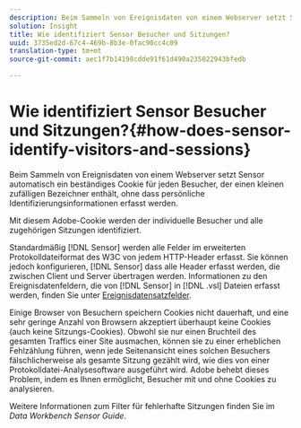 ```yaml
---
description: Beim Sammeln von Ereignisdaten von einem Webserver setzt Sensor automatisch ein beständiges Cookie für jeden Besucher, der einen kleinen zufälligen Bezeichner enthält, ohne dass persönliche Identifizierungsinformationen erfasst werden.
solution: Insight
title: Wie identifiziert Sensor Besucher und Sitzungen?
uuid: 3735ed2d-67c4-469b-8b3e-0fac90cc4c09
translation-type: tm+mt
source-git-commit: aec1f7b14198cdde91f61d490a235022943bfedb

---
```



# Wie identifiziert Sensor Besucher und Sitzungen?{#how-does-sensor-identify-visitors-and-sessions}

Beim Sammeln von Ereignisdaten von einem Webserver setzt Sensor automatisch ein beständiges Cookie für jeden Besucher, der einen kleinen zufälligen Bezeichner enthält, ohne dass persönliche Identifizierungsinformationen erfasst werden.

Mit diesem Adobe-Cookie werden der individuelle Besucher und alle zugehörigen Sitzungen identifiziert.

Standardmäßig [!DNL Sensor] werden alle Felder im erweiterten Protokolldateiformat des W3C von jedem HTTP-Header erfasst. Sie können jedoch konfigurieren, [!DNL Sensor] dass alle Header erfasst werden, die zwischen Client und Server übertragen werden. Informationen zu den Ereignisdatenfeldern, die von [!DNL Sensor] in [!DNL .vsl] Dateien erfasst werden, finden Sie unter [Ereignisdatensatzfelder](../../home/c-snsr-ovrvw/c-evnt-data-rcd-flds/c-evnt-data-rcd-flds.md#concept-ed2a8797cb5b4995b55ffd50a9f12a44).

Einige Browser von Besuchern speichern Cookies nicht dauerhaft, und eine sehr geringe Anzahl von Browsern akzeptiert überhaupt keine Cookies (auch keine Sitzungs-Cookies). Obwohl sie nur einen Bruchteil des gesamten Traffics einer Site ausmachen, können sie zu einer erheblichen Fehlzählung führen, wenn jede Seitenansicht eines solchen Besuchers fälschlicherweise als gesamte Sitzung gezählt wird, wie dies von einer Protokolldatei-Analysesoftware ausgeführt wird. Adobe behebt dieses Problem, indem es Ihnen ermöglicht, Besucher mit und ohne Cookies zu analysieren.

Weitere Informationen zum Filter für fehlerhafte Sitzungen finden Sie im *Data Workbench Sensor Guide*.
